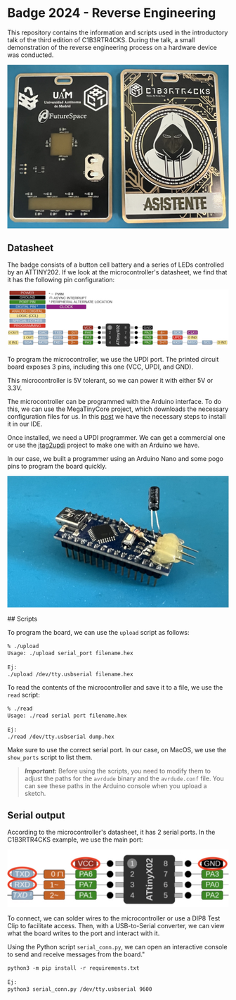# Badge 2024 - Reverse Engineering

This repository contains the information and scripts used in the introductory talk of the third edition of C1B3RTR4CKS. During the talk, a small demonstration of the reverse engineering process on a hardware device was conducted.


![](images/badge.jpg)


## Datasheet

The badge consists of a button cell battery and a series of LEDs controlled by an ATTINY202. If we look at the microcontroller's datasheet, we find that it has the following pin configuration:

![](images/datasheet.jpg)

To program the microcontroller, we use the UPDI port. The printed circuit board exposes 3 pins, including this one (VCC, UPDI, and GND).

This microcontroller is 5V tolerant, so we can power it with either 5V or 3.3V.

The microcontroller can be programmed with the Arduino interface. To do this, we can use the MegaTinyCore project, which downloads the necessary configuration files for us. In this [post](https://www.electronics-lab.com/project/getting-started-with-the-new-attiny-chips-programming-the-microchips-0-series-and-1-series-attiny-with-the-arduino-ide/) we have the necessary steps to install it in our IDE. 


Once installed, we need a UPDI programmer. We can get a commercial one or use the [jtag2updi](https://github.com/ElTangas/jtag2updi) project to make one with an Arduino we have.

In our case, we built a programmer using an Arduino Nano and some pogo pins to program the board quickly.

![](images/programmer.jpg)

## Scripts

To program the board, we can use the `upload` script as follows:

```
% ./upload
Usage: ./upload serial_port filename.hex

Ej:
./upload /dev/tty.usbserial filename.hex
```

To read the contents of the microcontroller and save it to a file, we use the `read` script:

```
% ./read
Usage: ./read serial port filename.hex

Ej:
./read /dev/tty.usbserial dump.hex
```

Make sure to use the correct serial port. In our case, on MacOS, we use the `show_ports` script to list them.

> **_Important:_**  Before using the scripts, you need to modify them to adjust the paths for the `avrdude` binary and the `avrdude.conf` file. You can see these paths in the Arduino console when you upload a sketch.


## Serial output

According to the microcontroller's datasheet, it has 2 serial ports. In the C1B3RTR4CKS example, we use the main port:

![](images/serial_port.jpg)

To connect, we can solder wires to the microcontroller or use a DIP8 Test Clip to facilitate access. Then, with a USB-to-Serial converter, we can view what the board writes to the port and interact with it.

Using the Python script `serial_conn.py`, we can open an interactive console to send and receive messages from the board."

```
python3 -m pip install -r requirements.txt

Ej: 
python3 serial_conn.py /dev/tty.usbserial 9600
```



